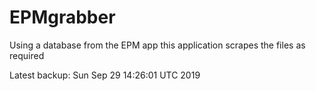 # EPMgrabber
Using a database from the EPM app this application scrapes the files as required


Latest backup: Sun Sep 29 14:26:01 UTC 2019
